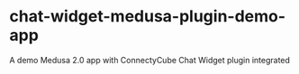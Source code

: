 # chat-widget-medusa-plugin-demo-app
A demo Medusa 2.0 app with ConnectyCube Chat Widget plugin integrated
